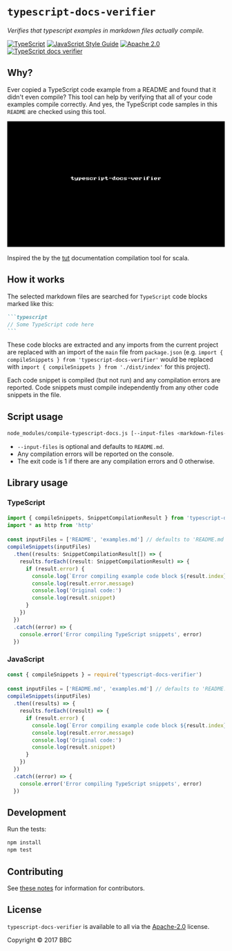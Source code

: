 # `typescript-docs-verifier`

_Verifies that typescript examples in markdown files actually compile._

[![TypeScript](https://img.shields.io/badge/%3C/%3E-TypeScript-blue.svg)](https://www.typescriptlang.org/)
[![JavaScript Style Guide](https://img.shields.io/badge/code_style-standard-brightgreen.svg)](https://standardjs.com)
[![Apache 2.0](https://img.shields.io/hexpm/l/plug.svg)](https://www.apache.org/licenses/LICENSE-2.0)
[![TypeScript docs verifier](https://img.shields.io/badge/checked_with_%E2%9C%93-TS_docs_verifier-blue.svg)](https://github.com/bbc/typescript-docs-verifier)

## Why?

Ever copied a TypeScript code example from a README and found that it didn't even compile? This tool can help by verifying that all of your code examples compile correctly. And yes, the TypeScript code samples in this `README` are checked using this tool.

![demo](demo.gif)

Inspired the by the [tut](https://github.com/tpolecat/tut) documentation compilation tool for scala.

## How it works

The selected markdown files are searched for `TypeScript` code blocks marked like this:

````Markdown
```typescript
// Some TypeScript code here
```
````

These code blocks are extracted and any imports from the current project are replaced with an import of the `main` file from `package.json` (e.g. `import { compileSnippets } from 'typescript-docs-verifier'` would be replaced with `import { compileSnippets } from './dist/index'` for this project).

Each code snippet is compiled (but not run) and any compilation errors are reported. Code snippets must compile independently from any other code snippets in the file.

## Script usage

```bash
node_modules/compile-typescript-docs.js [--input-files <markdown-files-to-test>]
```

* `--input-files` is optional and defaults to `README.md`.
* Any compilation errors will be reported on the console.
* The exit code is 1 if there are any compilation errors and 0 otherwise.

## Library usage

### TypeScript

```typescript
import { compileSnippets, SnippetCompilationResult } from 'typescript-docs-verifier'
import * as http from 'http'

const inputFiles = ['README', 'examples.md'] // defaults to 'README.md' if not provided
compileSnippets(inputFiles)
  .then((results: SnippetCompilationResult[]) => {
    results.forEach((result: SnippetCompilationResult) => {
      if (result.error) {
        console.log(`Error compiling example code block ${result.index} in file ${result.file}`)
        console.log(result.error.message)
        console.log('Original code:')
        console.log(result.snippet)
      }
    })
  })
  .catch((error) => {
    console.error('Error compiling TypeScript snippets', error)
  })
```

### JavaScript

```javascript
const { compileSnippets } = require('typescript-docs-verifier')

const inputFiles = ['README.md', 'examples.md'] // defaults to 'README.md' if not provided
compileSnippets(inputFiles)
  .then((results) => {
    results.forEach((result) => {
      if (result.error) {
        console.log(`Error compiling example code block ${result.index} in file ${result.file}`)
        console.log(result.error.message)
        console.log('Original code:')
        console.log(result.snippet)
      }
    })
  })
  .catch((error) => {
    console.error('Error compiling TypeScript snippets', error)
  })
```

## Development

Run the tests:

```sh
npm install
npm test
```

## Contributing

See [these notes](./.github/CONTRIBUTING.md) for information for contributors.

## License

`typescript-docs-verifier` is available to all via the [Apache-2.0](./LICENSE) license.

Copyright &copy; 2017 BBC
